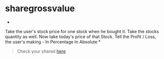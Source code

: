 # sharegrossvalue
*
 Take the user's stock price for one stock when he bought it. Take the stocks quantity as well. Now take today's price of that Stock. Tell the Profit / Loss, the user's making - In Percentage In Absolute *

> Check your shared [here](https://sharegrossvalue.netlify.app/)
